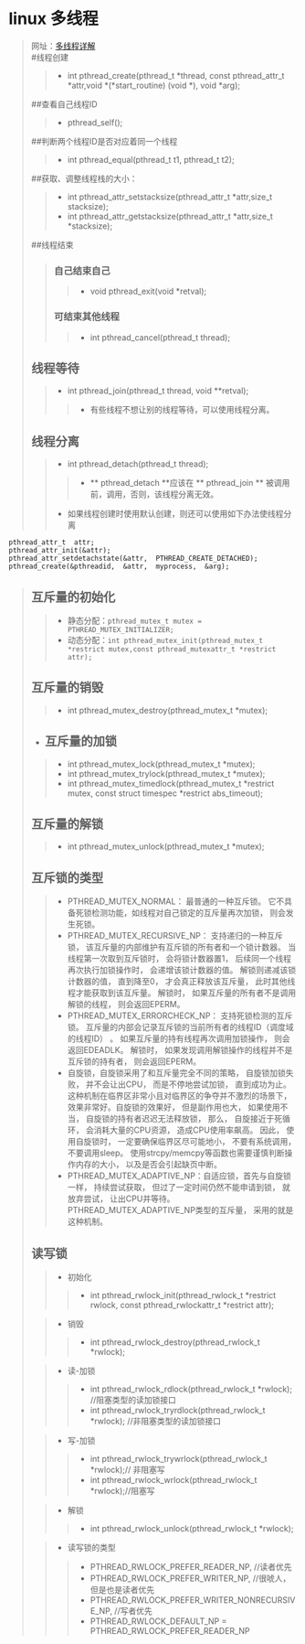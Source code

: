 # linux 多线程
>网址：[多线程详解](https://blog.csdn.net/w903414/article/details/110005612)  
> #线程创建
>>* int pthread_create(pthread_t *thread, const pthread_attr_t *attr,void *(*start_routine) (void *), void *arg);
>
> ##查看自己线程ID  
>>* pthread_self();
>
> ##判断两个线程ID是否对应着同一个线程
>>* int pthread_equal(pthread_t t1, pthread_t t2);
>
> ##获取、调整线程栈的大小：
>>* int pthread_attr_setstacksize(pthread_attr_t *attr,size_t stacksize);
>>* int pthread_attr_getstacksize(pthread_attr_t *attr,size_t *stacksize);
>
> ##线程结束
>> ### 自己结束自己
>>>* void pthread_exit(void *retval);
>>
>> ### 可结束其他线程
>>>* int pthread_cancel(pthread_t thread);
>
> ## 线程等待  
>>* int pthread_join(pthread_t thread, void **retval);
>>>* 有些线程不想让别的线程等待，可以使用线程分离。
>
> ## 线程分离
>>* int pthread_detach(pthread_t thread); 
>>>* ** pthread_detach **应该在 ** pthread_join ** 被调用前，调用，否则，该线程分离无效。
>>
>>* 如果线程创建时使用默认创建，则还可以使用如下办法使线程分离
```
pthread_attr_t  attr;
pthread_attr_init(&attr);
pthread_attr_setdetachstate(&attr,  PTHREAD_CREATE_DETACHED);
pthread_create(&pthreadid,  &attr,  myprocess,  &arg);
```
>
> ## 互斥量的初始化  
>>* 静态分配：`pthread_mutex_t mutex = PTHREAD_MUTEX_INITIALIZER;`
>>* 动态分配：`int pthread_mutex_init(pthread_mutex_t *restrict mutex,const pthread_mutexattr_t *restrict attr);`
>
> ## 互斥量的销毁
>>* int pthread_mutex_destroy(pthread_mutex_t *mutex);
>
>* ## 互斥量的加锁  
>>* int pthread_mutex_lock(pthread_mutex_t *mutex);
>>* int pthread_mutex_trylock(pthread_mutex_t *mutex);
>>* int pthread_mutex_timedlock(pthread_mutex_t *restrict mutex, const struct timespec *restrict abs_timeout);
>
> ## 互斥量的解锁
>>* int pthread_mutex_unlock(pthread_mutex_t *mutex);
>
> ## 互斥锁的类型
>>* PTHREAD_MUTEX_NORMAL： 最普通的一种互斥锁。 它不具备死锁检测功能，如线程对自己锁定的互斥量再次加锁， 则会发生死锁。
>>* PTHREAD_MUTEX_RECURSIVE_NP： 支持递归的一种互斥锁， 该互斥量的内部维护有互斥锁的所有者和一个锁计数器。 当线程第一次取到互斥锁时， 会将锁计数器置1， 后续同一个线程再次执行加锁操作时， 会递增该锁计数器的值。 解锁则递减该锁计数器的值， 直到降至0， 才会真正释放该互斥量， 此时其他线程才能获取到该互斥量。 解锁时， 如果互斥量的所有者不是调用解锁的线程， 则会返回EPERM。
>>* PTHREAD_MUTEX_ERRORCHECK_NP： 支持死锁检测的互斥锁。 互斥量的内部会记录互斥锁的当前所有者的线程ID（调度域的线程ID） 。 如果互斥量的持有线程再次调用加锁操作， 则会返回EDEADLK。 解锁时， 如果发现调用解锁操作的线程并不是互斥锁的持有者， 则会返回EPERM。
>>* 自旋锁，自旋锁采用了和互斥量完全不同的策略， 自旋锁加锁失败， 并不会让出CPU， 而是不停地尝试加锁， 直到成功为止。 这种机制在临界区非常小且对临界区的争夺并不激烈的场景下， 效果非常好。自旋锁的效果好， 但是副作用也大， 如果使用不当， 自旋锁的持有者迟迟无法释放锁， 那么， 自旋接近于死循环， 会消耗大量的CPU资源， 造成CPU使用率飙高。 因此， 使用自旋锁时， 一定要确保临界区尽可能地小， 不要有系统调用， 不要调用sleep。 使用strcpy/memcpy等函数也需要谨慎判断操作内存的大小， 以及是否会引起缺页中断。
>>* PTHREAD_MUTEX_ADAPTIVE_NP：自适应锁，首先与自旋锁一样， 持续尝试获取， 但过了一定时间仍然不能申请到锁， 就放弃尝试， 让出CPU并等待。 PTHREAD_MUTEX_ADAPTIVE_NP类型的互斥量， 采用的就是这种机制。
>
> ## 读写锁 
>>* 初始化
>>>*  int pthread_rwlock_init(pthread_rwlock_t *restrict rwlock,
              const pthread_rwlockattr_t *restrict attr);
>
>>* 销毁
>>>*  int pthread_rwlock_destroy(pthread_rwlock_t *rwlock);             
>
>>* 读-加锁
>>>*  int pthread_rwlock_rdlock(pthread_rwlock_t *rwlock); //阻塞类型的读加锁接口    
>>>* int pthread_rwlock_tryrdlock(pthread_rwlock_t *rwlock); //非阻塞类型的读加锁接口
>
>>* 写-加锁
>>>*  int pthread_rwlock_trywrlock(pthread_rwlock_t *rwlock);// 非阻塞写 
>>>*  int pthread_rwlock_wrlock(pthread_rwlock_t *rwlock);//阻塞写         
>
>>* 解锁
>>>*  int pthread_rwlock_unlock(pthread_rwlock_t *rwlock);
>
>>* 读写锁的类型
>>>*  PTHREAD_RWLOCK_PREFER_READER_NP, //读者优先 
>>>*  PTHREAD_RWLOCK_PREFER_WRITER_NP, //很唬人， 但是也是读者优先
>>>*  PTHREAD_RWLOCK_PREFER_WRITER_NONRECURSIVE_NP, //写者优先
>>>*  PTHREAD_RWLOCK_DEFAULT_NP = PTHREAD_RWLOCK_PREFER_READER_NP



